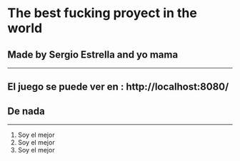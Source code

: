 # The best fucking proyect in the world

## Made by Sergio Estrella and yo mama

---

## El juego se puede ver en : http://localhost:8080/

## De nada

---

1. Soy el mejor
2. Soy el mejor
3. Soy el mejor
